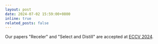 ```yaml
---
layout: post
date: 2024-07-02 15:59:00+0800
inline: true
related_posts: false
---
```


Our papers "Receler" and "Select and Distill" are accepted at [ECCV 2024](https://eccv.ecva.net/).
